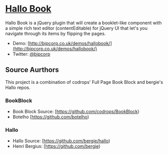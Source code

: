 # [Hallo Book](http://www.bjpcorp.co.uk/demos/hallobook)

Hallo Book is a jQuery plugin that will create a booklet-like component with a simple rich text editor (contentEditable) for jQuery UI that let's you navigate through its items by flipping the pages.

* Demo: [http://bjpcorp.co.uk/demos/hallobook/](http://bjpcorp.co.uk/demos/hallobook/)
* Twitter: [@bjpcorp](http://twitter.com/bjpcorp)

## Source Aurthors

This project is a combination of codrops' Full Page Book Block and bergie's Hallo repos.

### BookBlock

* Book Block Source: [https://github.com/codrops/BookBlock)
* Botelho [https://github.com/botelho)

### Hallo
 
* Hallo Source: [https://github.com/bergie/hallo)
* Henri Bergius: [https://github.com/bergie)
